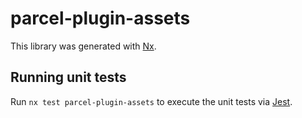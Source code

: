 # parcel-plugin-assets

This library was generated with [Nx](https://nx.dev).

## Running unit tests

Run `nx test parcel-plugin-assets` to execute the unit tests via [Jest](https://jestjs.io).
